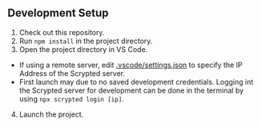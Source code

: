 ## Development Setup
 1. Check out this repository.
 2. Run `npm install` in the project directory.
 3. Open the project directory in VS Code.
   * If using a remote server, edit [.vscode/settings.json](blob/master/.vscode/settings.json) to specify the IP Address of the Scrypted server.
   * First launch may due to no saved development credentials. Logging int the Scrypted server for development can be done in the terminal by using `npx scrypted login [ip]`.
 4. Launch the project.
